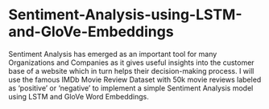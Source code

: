 # Sentiment-Analysis-using-LSTM-and-GloVe-Embeddings
Sentiment Analysis has emerged as an important tool for many Organizations and Companies as it gives useful insights into the customer base of a website which in turn helps their decision-making process. I will use the famous IMDb Movie Review Dataset with 50k movie reviews labeled as ‘positive’ or ‘negative’ to implement a simple Sentiment Analysis model using LSTM and GloVe Word Embeddings.
